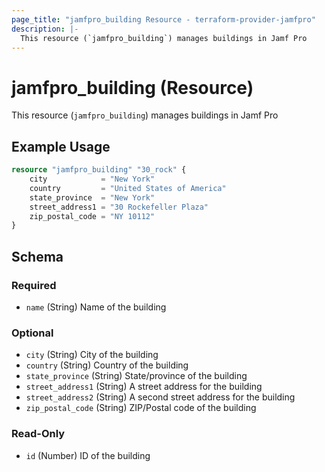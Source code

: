 ```yaml
---
page_title: "jamfpro_building Resource - terraform-provider-jamfpro"
description: |-
  This resource (`jamfpro_building`) manages buildings in Jamf Pro
---
```


# jamfpro_building (Resource)
This resource (`jamfpro_building`) manages buildings in Jamf Pro

## Example Usage
```terraform
resource "jamfpro_building" "30_rock" {
    city            = "New York"
    country         = "United States of America"
    state_province  = "New York"
    street_address1 = "30 Rockefeller Plaza"
    zip_postal_code = "NY 10112"
}
```

<!-- schema generated by tfplugindocs -->
## Schema

### Required

- `name` (String) Name of the building

### Optional

- `city` (String) City of the building
- `country` (String) Country of the building
- `state_province` (String) State/province of the building
- `street_address1` (String) A street address for the building
- `street_address2` (String) A second street address for the building
- `zip_postal_code` (String) ZIP/Postal code of the building

### Read-Only

- `id` (Number) ID of the building